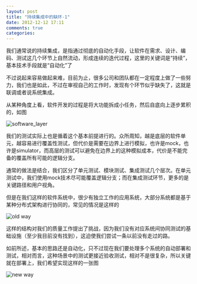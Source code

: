 ```yaml
---
layout: post
title: "持续集成中的缺环-1"
date: 2012-12-12 17:11
comments: true
categories: 
---
```

我们通常说的持续集成，是指通过彻底的自动化手段，让软件在需求、设计、编码、测试这几个环节上自然流动，形成连续的迭代过程，这里的关键词是“持续”，基本技术手段就是“自动化”了

不过说起来容易做起来难，目前为止，很多公司和团队都在一定程度上做了一些努力，我们也是如此，不过在审视自己的工作时，发现有个环节似乎缺失了，这就是联调或者说系统集成。

从某种角度上看，软件开发的过程是将大功能拆成小任务，然后自底向上逐步累积的，如图

![software_layer](/images/software_layer.png)

我们的测试实际上也是循着这个基本前提进行的。众所周知，越是底层的软件单元，越容易进行覆盖性测试，但代价是需要在边界上进行模拟，也许是mock，也许是simulator，而高层的测试可以避免在边界上的这种模拟成本，代价是不能完备的覆盖所有可能的逻辑分支。

通常的做法是结合，我们区分了单元测试、模块测试、集成测试几个层次。在单元测试中，我们使用mock技术尽可能覆盖逻辑分支；而在集成测试环节，更多的是关键路径和用户视角。

但是在我们这样的软件系统中，很少有独立工作的应用系统，大部分系统都是基于某种分布式架构进行协同的，常见的情况是这样的

![old way](/images/old_way.png)

这样的结构对我们的质量工作提出了挑战，因为我们没有对应系统间协同测试的基础设施（至少我目前没有找到），这迫使我们尝试一条以前没有走过的路。

如前所述，基本的思路还是自动化，只不过现在我们要处理多个系统的自动部署和测试，相对而言，这种场景中的测试更接近验收测试，相对不是很复杂，所以关键就在部署上，我们希望实现这样的一张图

![new way](/images/new_way.png)

